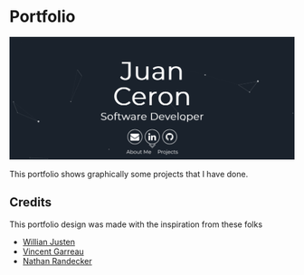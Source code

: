 # Portfolio

![](./portfolio.png)

This portfolio shows graphically some projects that I have done.

## Credits

This portfolio design was made with the inspiration from these folks
- [Willian Justen](https://github.com/willianjusten/will-jekyll-template)
- [Vincent Garreau](https://github.com/VincentGarreau/particles.js/)
- [Nathan Randecker](https://github.com/nrandecker/jekyllthemes)
